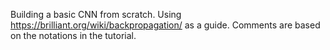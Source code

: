 Building a basic CNN from scratch. 
Using https://brilliant.org/wiki/backpropagation/ as a guide.
Comments are based on the notations in the tutorial.